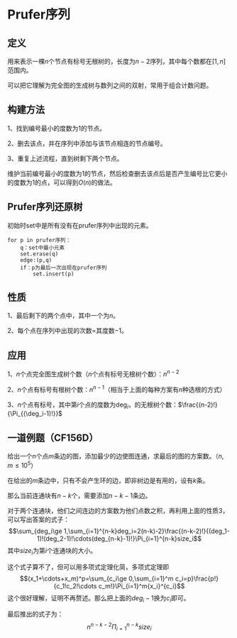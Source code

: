 # Prufer序列

## 定义

用来表示一棵$n$个节点有标号无根树的，长度为$n-2$序列，其中每个数都在$[1,n]$范围内。

可以把它理解为完全图的生成树与数列之间的双射，常用于组合计数问题。

## 构建方法

1、找到编号最小的度数为$1$的节点。

2、删去该点，并在序列中添加与该节点相连的节点编号。

3、重复上述流程，直到树剩下两个节点。

维护当前编号最小的度数为$1$的节点，然后检查删去该点后是否产生编号比它更小的度数为$1$的点，可以得到$O(n)$的做法。

## Prufer序列还原树

初始时set中是所有没有在prufer序列中出现的元素。

```
for p in prufer序列：
	q：set中最小元素
	set.erase(q)
	edge:(p,q)
	if：p为最后一次出现在prufer序列
		set.insert(p)
```

## 性质

1、最后剩下的两个点中，其中一个为$n$。

2、每个点在序列中出现的次数$=$其度数$-1$。

## 应用

1、$n$个点完全图生成树个数（$n$个点有标号无根树个数）：$n^{n-2}$ 

2、$n$个点有标号有根树个数：$n^{n-1}$（相当于上面的每种方案有$n$种选根的方式）

3、$n$个点有标号，其中第$i$个点的度数为$\deg_i$，的无根树个数：$\frac{(n-2)!}{\Pi_{(\deg_i-1)!}}$

## 一道例题（CF156D）

给出一个$n$个点$m$条边的图，添加最少的边使图连通，求最后的图的方案数。（$n,m\le 10^5$）

在给出的$m$条边中，只有不会产生环的边，即非树边是有用的，设有$k$条。

那么当前连通块有$n-k$个，需要添加$n-k-1$条边。

对于两个连通块，他们之间连边的方案数为他们点数之积，再利用上面的性质$3$，可以写出答案的式子：
$$\sum_{deg_i\ge 1,\sum_{i=1}^{n-k}deg_i=2(n-k)-2}\frac{(n-k-2)!}{(deg_1-1)!(deg_2-1)!\cdots(deg_{n-k}-1)!}\Pi_{i=1}^{n-k}size_i$$
其中$size_i$为第$i$个连通块的大小。

这个式子算不了，但可以用多项式定理化简，多项式定理即
$$(x_1+\cdots+x_m)^p=\sum_{c_i\ge 0,\sum_{i=1}^m c_i=p}\frac{p!}{c_1!c_2!\cdots c_m!}\Pi_{i=1}^m{x_i}^{c_i}$$
这个很好理解，证明不再赘述。那么把上面的$deg_i-1$换为$c_i$即可。

最后推出的式子为：
$$n^{n-k-2}\Pi_{i=1}^{n-k}size_i$$
